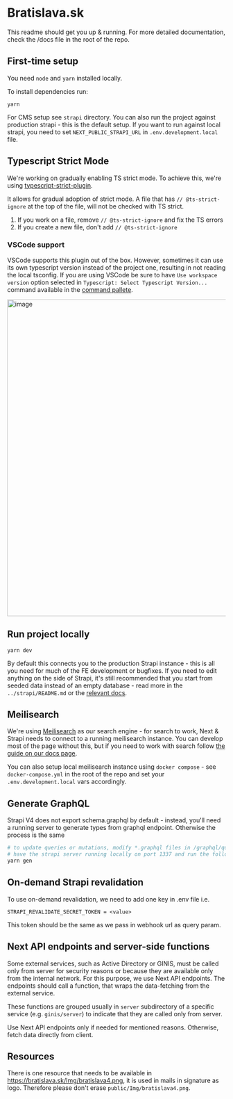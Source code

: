 # Bratislava.sk

This readme should get you up & running. For more detailed documentation, check the /docs file in the root of the repo.

## First-time setup

You need `node` and `yarn` installed locally.

To install dependencies run:

```
yarn
```

For CMS setup see `strapi` directory. You can also run the project against production strapi - this is the default setup. If you want to run against local strapi, you need to set `NEXT_PUBLIC_STRAPI_URL` in `.env.development.local` file.

## Typescript Strict Mode

We're working on gradually enabling TS strict mode. To achieve this, we're using [typescript-strict-plugin](https://github.com/allegro/typescript-strict-plugin).

It allows for gradual adoption of strict mode. A file that has `// @ts-strict-ignore` at the top of the file, will not be checked with TS strict.

1. If you work on a file, remove `// @ts-strict-ignore` and fix the TS errors
2. If you create a new file, don't add `// @ts-strict-ignore`

### VSCode support

VSCode supports this plugin out of the box. However, sometimes it can use its own typescript version instead of the project one, resulting in not reading the local tsconfig. If you are using VSCode be sure to have `Use workspace version` option selected in `Typescript: Select Typescript Version...` command available in the [command pallete](https://code.visualstudio.com/docs/getstarted/userinterface#_command-palette).

<img width="729" alt="image" src="https://user-images.githubusercontent.com/35625949/153884371-e0f488d4-05b8-4b88-93d2-1caa7e6081f7.png">

## Run project locally

```
yarn dev
```

By default this connects you to the production Strapi instance - this is all you need for much of the FE development or bugfixes. If you need to edit anything on the side of Strapi, it's still recommended that you start from seeded data instead of an empty database - read more in the `../strapi/README.md` or the [relevant docs](https://bratislava.github.io/docs/recipes/load-strapi-db-in-local-dev).

## Meilisearch

We're using [Meilisearch](https://www.meilisearch.com/) as our search engine - for search to work, Next & Strapi needs to connect to a running meilisearch instance. You can develop most of the page without this, but if you need to work with search follow [the guide on our docs page](https://bratislava.github.io/docs/bratislava.sk/meilisearch-setup).

You can also setup local meilisearch instance using `docker compose` - see `docker-compose.yml` in the root of the repo and set your `.env.development.local` vars accordingly.

## Generate GraphQL

Strapi V4 does not export schema.graphql by default - instead, you'll need a running server to generate types from graphql endpoint. Otherwise the process is the same

```bash
# to update queries or mutations, modify *.graphql files in /graphql/queries directory
# have the strapi server running locally on port 1337 and run the following
yarn gen
```

## On-demand Strapi revalidation

To use on-demand revalidation, we need to add one key in .env file i.e.

```
STRAPI_REVALIDATE_SECRET_TOKEN = <value>
```

This token should be the same as we pass in webhook url as query param.

## Next API endpoints and server-side functions

Some external services, such as Active Directory or GINIS, must be called only from server for security reasons 
or because they are available only from the internal network. For this purpose, we use Next API endpoints.
The endpoints should call a function, that wraps the data-fetching from the external service.

These functions are grouped usually in `server` subdirectory of a specific service (e.g. `ginis/server`) to indicate that they are called only from server.

Use Next API endpoints only if needed for mentioned reasons. Otherwise, fetch data directly from client.

## Resources

There is one resource that needs to be available in https://bratislava.sk/Img/bratislava4.png, it is used in mails in signature as logo. Therefore please don't erase `public/Img/bratislava4.png`.
